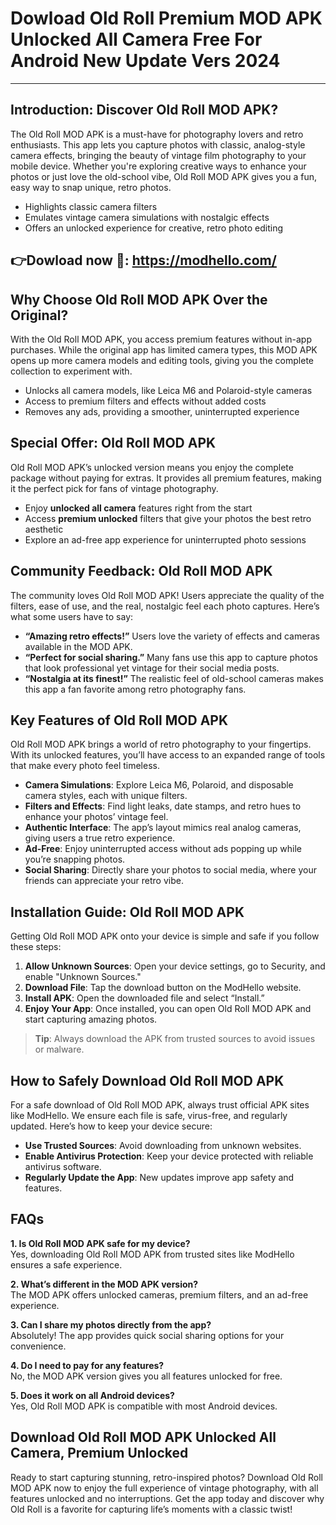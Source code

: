 # Dowload Old Roll Premium MOD APK Unlocked All Camera Free For Android New Update Vers 2024 

---

## Introduction: Discover Old Roll MOD APK?

The Old Roll MOD APK is a must-have for photography lovers and retro enthusiasts. This app lets you capture photos with classic, analog-style camera effects, bringing the beauty of vintage film photography to your mobile device. Whether you're exploring creative ways to enhance your photos or just love the old-school vibe, Old Roll MOD APK gives you a fun, easy way to snap unique, retro photos.

* Highlights classic camera filters
* Emulates vintage camera simulations with nostalgic effects
* Offers an unlocked experience for creative, retro photo editing


## 👉Dowload now 📸: https://modhello.com/

## Why Choose Old Roll MOD APK Over the Original?

With the Old Roll MOD APK, you access premium features without in-app purchases. While the original app has limited camera types, this MOD APK opens up more camera models and editing tools, giving you the complete collection to experiment with.

* Unlocks all camera models, like Leica M6 and Polaroid-style cameras
* Access to premium filters and effects without added costs
* Removes any ads, providing a smoother, uninterrupted experience

## Special Offer: Old Roll MOD APK

Old Roll MOD APK’s unlocked version means you enjoy the complete package without paying for extras. It provides all premium features, making it the perfect pick for fans of vintage photography.

* Enjoy **unlocked all camera** features right from the start
* Access **premium unlocked** filters that give your photos the best retro aesthetic
* Explore an ad-free app experience for uninterrupted photo sessions

## Community Feedback: Old Roll MOD APK

The community loves Old Roll MOD APK! Users appreciate the quality of the filters, ease of use, and the real, nostalgic feel each photo captures. Here’s what some users have to say:

* **“Amazing retro effects!”** Users love the variety of effects and cameras available in the MOD APK.
* **“Perfect for social sharing.”** Many fans use this app to capture photos that look professional yet vintage for their social media posts.
* **“Nostalgia at its finest!”** The realistic feel of old-school cameras makes this app a fan favorite among retro photography fans.

## Key Features of Old Roll MOD APK

Old Roll MOD APK brings a world of retro photography to your fingertips. With its unlocked features, you’ll have access to an expanded range of tools that make every photo feel timeless.

- **Camera Simulations**: Explore Leica M6, Polaroid, and disposable camera styles, each with unique filters.
- **Filters and Effects**: Find light leaks, date stamps, and retro hues to enhance your photos’ vintage feel.
- **Authentic Interface**: The app’s layout mimics real analog cameras, giving users a true retro experience.
- **Ad-Free**: Enjoy uninterrupted access without ads popping up while you’re snapping photos.
- **Social Sharing**: Directly share your photos to social media, where your friends can appreciate your retro vibe.

## Installation Guide: Old Roll MOD APK

Getting Old Roll MOD APK onto your device is simple and safe if you follow these steps:

1. **Allow Unknown Sources**: Open your device settings, go to Security, and enable "Unknown Sources."
2. **Download File**: Tap the download button on the ModHello website.
3. **Install APK**: Open the downloaded file and select “Install.”
4. **Enjoy Your App**: Once installed, you can open Old Roll MOD APK and start capturing amazing photos.

> **Tip**: Always download the APK from trusted sources to avoid issues or malware.

## How to Safely Download Old Roll MOD APK

For a safe download of Old Roll MOD APK, always trust official APK sites like ModHello. We ensure each file is safe, virus-free, and regularly updated. Here’s how to keep your device secure:

* **Use Trusted Sources**: Avoid downloading from unknown websites.
* **Enable Antivirus Protection**: Keep your device protected with reliable antivirus software.
* **Regularly Update the App**: New updates improve app safety and features.

## FAQs

**1. Is Old Roll MOD APK safe for my device?**  
Yes, downloading Old Roll MOD APK from trusted sites like ModHello ensures a safe experience.

**2. What’s different in the MOD APK version?**  
The MOD APK offers unlocked cameras, premium filters, and an ad-free experience.

**3. Can I share my photos directly from the app?**  
Absolutely! The app provides quick social sharing options for your convenience.

**4. Do I need to pay for any features?**  
No, the MOD APK version gives you all features unlocked for free.

**5. Does it work on all Android devices?**  
Yes, Old Roll MOD APK is compatible with most Android devices.

## Download Old Roll MOD APK Unlocked All Camera, Premium Unlocked

Ready to start capturing stunning, retro-inspired photos? Download Old Roll MOD APK now to enjoy the full experience of vintage photography, with all features unlocked and no interruptions. Get the app today and discover why Old Roll is a favorite for capturing life’s moments with a classic twist!
